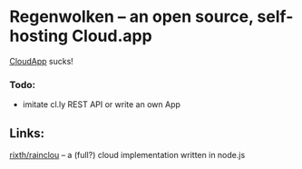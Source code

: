 # Regenwolken – an open source, self-hosting Cloud.app

[CloudApp](http://getcloudapp.com/) sucks!

### Todo:

- imitate cl.ly REST API or write an own App

## Links:

[rixth/rainclou](https://github.com/rixth/raincloud) – a (full?) cloud
implementation written in node.js